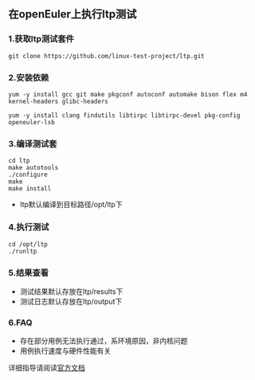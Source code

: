 ## 在openEuler上执行ltp测试



### 1.获取ltp测试套件

```shell
git clone https://github.com/linux-test-project/ltp.git
```



### 2.安装依赖

```shell
yum -y install gcc git make pkgconf autoconf automake bison flex m4 kernel-headers glibc-headers
```

```shell
yum -y install clang findutils libtirpc libtirpc-devel pkg-config openeuler-lsb
```



### 3.编译测试套

```shell
cd ltp
make autotools
./configure
make
make install
```

- ltp默认编译到目标路径/opt/ltp下



### 4.执行测试

```shell
cd /opt/ltp
./runltp
```



### 5.结果查看

- 测试结果默认存放在ltp/results下
- 测试日志默认存放在ltp/output下


### 6.FAQ

- 存在部分用例无法执行通过，系环境原因，非内核问题
- 用例执行速度与硬件性能有关


详细指导请阅读[官方文档](https://github.com/linux-test-project/ltp/blob/master/README.md)